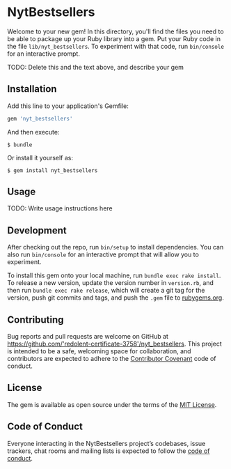 # NytBestsellers

Welcome to your new gem! In this directory, you'll find the files you need to be able to package up your Ruby library into a gem. Put your Ruby code in the file `lib/nyt_bestsellers`. To experiment with that code, run `bin/console` for an interactive prompt.

TODO: Delete this and the text above, and describe your gem

## Installation

Add this line to your application's Gemfile:

```ruby
gem 'nyt_bestsellers'
```

And then execute:

    $ bundle

Or install it yourself as:

    $ gem install nyt_bestsellers

## Usage

TODO: Write usage instructions here

## Development

After checking out the repo, run `bin/setup` to install dependencies. You can also run `bin/console` for an interactive prompt that will allow you to experiment.

To install this gem onto your local machine, run `bundle exec rake install`. To release a new version, update the version number in `version.rb`, and then run `bundle exec rake release`, which will create a git tag for the version, push git commits and tags, and push the `.gem` file to [rubygems.org](https://rubygems.org).

## Contributing

Bug reports and pull requests are welcome on GitHub at https://github.com/'redolent-certificate-3758'/nyt_bestsellers. This project is intended to be a safe, welcoming space for collaboration, and contributors are expected to adhere to the [Contributor Covenant](http://contributor-covenant.org) code of conduct.

## License

The gem is available as open source under the terms of the [MIT License](https://opensource.org/licenses/MIT).

## Code of Conduct

Everyone interacting in the NytBestsellers project’s codebases, issue trackers, chat rooms and mailing lists is expected to follow the [code of conduct](https://github.com/'redolent-certificate-3758'/nyt_bestsellers/blob/master/CODE_OF_CONDUCT.md).
